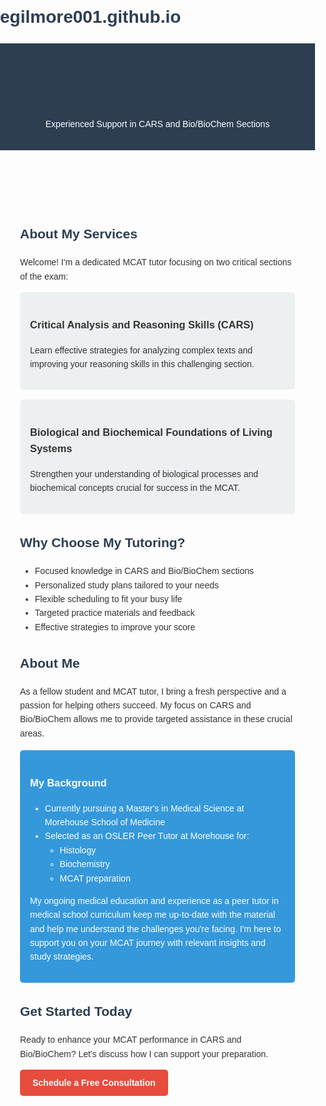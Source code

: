 # egilmore001.github.io
<!DOCTYPE html>
<html lang="en">
<head>
    <meta charset="UTF-8">
    <meta name="viewport" content="width=device-width, initial-scale=1.0">
    <title>Specialized MCAT Tutoring: CARS and Bio/BioChem</title>
    <style>
        body {
            font-family: Arial, sans-serif;
            line-height: 1.6;
            margin: 0;
            padding: 0;
            color: #333;
        }
        header {
            background-color: #2c3e50;
            color: white;
            text-align: center;
            padding: 1rem;
        }
        main {
            padding: 2rem;
            max-width: 800px;
            margin: 0 auto;
        }
        h1, h2 {
            color: #2c3e50;
        }
        .cta-button {
            display: inline-block;
            background-color: #e74c3c;
            color: white;
            padding: 10px 20px;
            text-decoration: none;
            border-radius: 5px;
            font-weight: bold;
        }
        .specialty {
            background-color: #ecf0f1;
            padding: 1rem;
            margin-bottom: 1rem;
            border-radius: 5px;
        }
        .credentials {
            background-color: #3498db;
            color: white;
            padding: 1rem;
            margin-top: 1rem;
            border-radius: 5px;
        }
    </style>
</head>
<body>
    <header>
        <h1>Specialized MCAT Tutoring</h1>
        <p>Experienced Support in CARS and Bio/BioChem Sections</p>
    </header>
    <main>
        <section>
            <h2>About My Services</h2>
            <p>Welcome! I'm a dedicated MCAT tutor focusing on two critical sections of the exam:</p>
            <div class="specialty">
                <h3>Critical Analysis and Reasoning Skills (CARS)</h3>
                <p>Learn effective strategies for analyzing complex texts and improving your reasoning skills in this challenging section.</p>
            </div>
            <div class="specialty">
                <h3>Biological and Biochemical Foundations of Living Systems</h3>
                <p>Strengthen your understanding of biological processes and biochemical concepts crucial for success in the MCAT.</p>
            </div>
        </section>
        <section>
            <h2>Why Choose My Tutoring?</h2>
            <ul>
                <li>Focused knowledge in CARS and Bio/BioChem sections</li>
                <li>Personalized study plans tailored to your needs</li>
                <li>Flexible scheduling to fit your busy life</li>
                <li>Targeted practice materials and feedback</li>
                <li>Effective strategies to improve your score</li>
            </ul>
        </section>
        <section>
            <h2>About Me</h2>
            <p>As a fellow student and MCAT tutor, I bring a fresh perspective and a passion for helping others succeed. My focus on CARS and Bio/BioChem allows me to provide targeted assistance in these crucial areas.</p>
            <div class="credentials">
                <h3>My Background</h3>
                <ul>
                    <li>Currently pursuing a Master's in Medical Science at Morehouse School of Medicine</li>
                    <li>Selected as an OSLER Peer Tutor at Morehouse for:
                        <ul>
                            <li>Histology</li>
                            <li>Biochemistry</li>
                            <li>MCAT preparation</li>
                        </ul>
                    </li>
                </ul>
                <p>My ongoing medical education and experience as a peer tutor in medical school curriculum keep me up-to-date with the material and help me understand the challenges you're facing. I'm here to support you on your MCAT journey with relevant insights and study strategies.</p>
            </div>
        </section>
        <section>
            <h2>Get Started Today</h2>
            <p>Ready to enhance your MCAT performance in CARS and Bio/BioChem? Let's discuss how I can support your preparation.</p>
            <a href="https://docs.google.com/forms/d/e/1FAIpQLSftHUwDK1321psTvTrvfqJPtW4xu9jEd6Vbub3NmLcmqK5LRA/viewform?usp=sf_link" class="cta-button">Schedule a Free Consultation</a>
        </section>
    </main>
</body>
</html>
